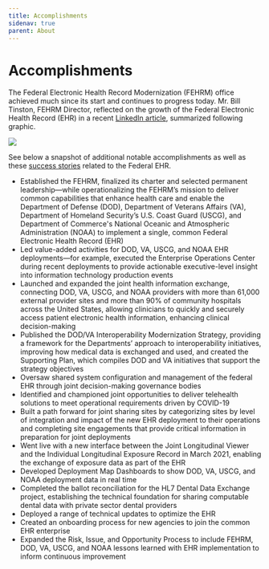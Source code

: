 ```yaml
---
title: Accomplishments
sidenav: true
parent: About
---
```

# Accomplishments

The Federal Electronic Health Record Modernization (FEHRM) office achieved much since its start and continues to progress today. Mr. Bill Tinston, FEHRM Director, reflected on the growth of the Federal Electronic Health Record (EHR) in a recent [LinkedIn article](https://www.linkedin.com/pulse/reflecting-our-growth-fehrm-m1doe/?trackingId=C1nSMJc91ydCV94naY41BQ%3D%3D), summarized following graphic.

![](../images/growth-by-the-numbers_010724.png)

See below a snapshot of additional notable accomplishments as well as these [success stories](/success-stories) related to the Federal EHR.

- Established the FEHRM, finalized its charter and selected permanent leadership—while operationalizing the FEHRM’s mission to deliver common capabilities that enhance health care and enable the Department of Defense (DOD), Department of Veterans Affairs (VA), Department of Homeland Security’s U.S. Coast Guard (USCG), and Department of Commerce's National Oceanic and Atmospheric Administration (NOAA) to implement a single, common Federal Electronic Health Record (EHR)
- Led value-added activities for DOD, VA, USCG, and NOAA EHR deployments—for example, executed the Enterprise Operations Center during recent deployments to provide actionable executive-level insight into information technology production events
- Launched and expanded the joint health information exchange, connecting DOD, VA, USCG, and NOAA providers with more than 61,000 external provider sites and more than 90% of community hospitals across the United States, allowing clinicians to quickly and securely access patient electronic health information, enhancing clinical decision-making
- Published the DOD/VA Interoperability Modernization Strategy, providing a framework for the Departments’ approach to interoperability initiatives, improving how medical data is exchanged and used, and created the Supporting Plan, which compiles DOD and VA initiatives that support the strategy objectives
- Oversaw shared system configuration and management of the federal EHR through joint decision-making governance bodies
- Identified and championed joint opportunities to deliver telehealth solutions to meet operational requirements driven by COVID-19
- Built a path forward for joint sharing sites by categorizing sites by level of integration and impact of the new EHR deployment to their operations and completing site engagements that provide critical information in preparation for joint deployments
- Went live with a new interface between the Joint Longitudinal Viewer and the Individual Longitudinal Exposure Record in March 2021, enabling the exchange of exposure data as part of the EHR
- Developed Deployment Map Dashboards to show DOD, VA, USCG, and NOAA deployment data in real time
- Completed the ballot reconciliation for the HL7 Dental Data Exchange project, establishing the technical foundation for sharing computable dental data with private sector dental providers
- Deployed a range of technical updates to optimize the EHR  
- Created an onboarding process for new agencies to join the common EHR enterprise
- Expanded the Risk, Issue, and Opportunity Process to include FEHRM, DOD, VA, USCG, and NOAA lessons learned with EHR implementation to inform continuous improvement




